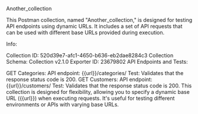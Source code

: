 Another_collection

This Postman collection, named "Another_collection," is designed for testing API endpoints using dynamic URLs. It includes a set of API requests that can be used with different base URLs provided during execution.

Info:

Collection ID: 520d39e7-afc1-4650-b636-eb2dae8284c3
Collection Schema: Collection v2.1.0
Exporter ID: 23679802
API Endpoints and Tests:

GET Categories: API endpoint: {{url}}/categories/
Test: Validates that the response status code is 200.
GET Customers: API endpoint: {{url}}/customers/
Test: Validates that the response status code is 200.
This collection is designed for flexibility, allowing you to specify a dynamic base URL ({{url}}) when executing requests. It's useful for testing different environments or APIs with varying base URLs.
